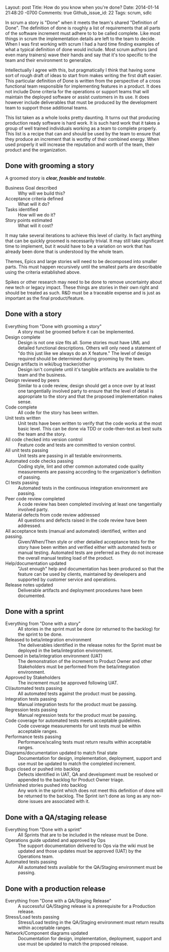 Layout: post
Title: How do you know when you're done?
Date: 2014-01-14 21:48:20 -0700
Comments: true
Github_issue_id: 22
Tags: scrum, sdlc

In scrum a story is "Done" when it meets the team's shared "Definition of
Done". The definition of done is roughly a list of requirements that all parts
of the software increment must adhere to to be called complete. Like most
things in scrum the implementation details are left to the team to decide.
When I was first working with scrum I had a hard time finding examples of what
a typical definition of done would include. Most scrum authors (and even many
trainers) wave their hands and say that it's too specific to the team and
their environment to generalize.

<!-- more -->

Intellectually I agree with this, but pragmatically I think that having some
sort of rough draft of ideas to start from makes writing the first draft
easier. This particular definition of Done is written from the perspective of
a cross functional team responsible for implementing features in a product. It
does not include Done criteria for the operations or support teams that will
maintain the deployed software or assist customers in its use. It does however
include deliverables that must be produced by the development team to support
those additional teams.

This list taken as a whole looks pretty daunting. It turns out that producing
production ready software is hard work. It is such hard work that it takes
a group of well trained individuals working as a team to complete properly.
This list is a recipe that can and should be used by the team to ensure that
they produce an increment that is worthy of their combined energy. When used
properly it will increase the reputation and worth of the team, their product
and the organization.

Done with grooming a story
--------------------------

A groomed story is ***clear, feasible and testable***.

<dl>
<dt>Business Goal described</dt>
<dd>Why will we build this?</dd>
<dt>Acceptance criteria defined</dt>
<dd>What will it do?</dd>
<dt>Tasks identified</dt>
<dd>How will we do it?</dd>
<dt>Story points estimated</dt>
<dd>What will it cost?</dd>
</dl>

It may take several iterations to achieve this level of clarity. In fact
anything that can be quickly groomed is necessarily trivial. It may still take
significant time to implement, but it would have to be a variation on work
that has already been done that is understood by the whole team.

Themes, Epics and large stories will need to be decomposed into smaller parts.
This must happen recursively until the smallest parts are describable using
the criteria established above.

Spikes or other research may need to be done to remove uncertainty about new
tech or legacy impact. These things are stories in their own right and should
be treated as such. R&D must be a traceable expense and is just as important as
the final product/feature.


Done with a story
-----------------

<dl>
<dt>Everything from "Done with grooming a story"</dt>
<dd>A story must be groomed before it can be implemented.</dd>
<dt>Design complete</dt>
<dd>Design is not one size fits all. Some stories must have UML and detailed
functional descriptions. Others will only need a statement of "do this just
like we always do an X feature." The level of design required should be
determined during grooming by the team.</dd>
<dt>Design artifacts in wiki/bug tracker/other</dt>
<dd>Design isn't complete until it's tangible artifacts are available to the
team and the business.</dd>
<dt>Design reviewed by peers</dt>
<dd>Similar to a code review, design should get a once over by at least one
tangentially involved party to ensure that the level of detail is appropriate
to the story and that the proposed implementation makes sense.</dd>
<dt>Code complete</dt>
<dd>All code for the story has been written.</dd>
<dt>Unit tests written</dt>
<dd>Unit tests have been written to verify that the code works at the most basic
level. This can be done via TDD or code-then-test as best suits the team and
the story.</dd>
<dt>All code checked into version control</dt>
<dd>Feature code and tests are committed to version control.</dd>
<dt>All unit tests passing</dt>
<dd>Unit tests are passing in all testable environments.</dd>
<dt>Automated code checks passing</dt>
<dd>Coding style, lint and other common automated code quality measurements are passing
according to the organization's definition of passing.</dd>
<dt>CI tests passing</dt>
<dd>Automated tests in the continuous integration environment are passing.</dd>
<dt>Peer code review completed</dt>
<dd>A code review has been completed involving at least one tangentially
involved party.</dd>
<dt>Material defects from code review addressed</dt>
<dd>All questions and defects raised in the code review have been addressed.</dd>
<dt>All acceptance tests (manual and automated) identified, written and passing.</dt>
<dd>Given/When/Then style or other detailed acceptance tests for the story have
been written and verified either with automated tests or manual testing.
Automated tests are preferred as they do not increase the overall manual
testing load of the product.</dd>
<dt>Help/documentation updated</dt>
<dd>"Just enough" help and documentation has been produced so that the feature
can be used by clients, maintained by developers and supported by customer
service and operations.</dd>
<dt>Release notes updated</dt>
<dd>Deliverable artifacts and deployment procedures have been documented.</dd>
</dl>

Done with a sprint
------------------
<dl>
<dt>Everything from "Done with a story"</dt>
<dd>All stories in the sprint must be done (or returned to the backlog) for the
sprint to be done.</dd>
<dt>Released to beta/integration environment</dt>
<dd>The deliverables identified in the release notes for the Sprint must be
deployed in the beta/integration environment. </dd>
<dt>Demoed in beta/integration environment (UAT)</dt>
<dd>The demonstration of the increment to Product Owner and other Stakeholders
must be performed from the beta/integration environment.</dd>
<dt>Approved by Stakeholders</dt>
<dd>The increment must be approved following UAT.</dd>
<dt>CI/automated tests passing</dt>
<dd>All automated tests against the product must be passing. </dd>
<dt>Integration tests passing</dt>
<dd>Manual integration tests for the product must be passing.</dd>
<dt>Regression tests passing</dt>
<dd>Manual regression tests for the product must be passing.</dd>
<dt>Code coverage for automated tests meets acceptable guidelines.</dt>
<dd>Code coverage measurements for unit tests must be within acceptable ranges.</dd>
<dt>Performance tests passing</dt>
<dd>Performance/scaling tests must return results within acceptable ranges.</dd>
<dt>Diagrams/documentation updated to match final state</dt>
<dd>Documentation for design, implementation, deployment, support and use must
be updated to match the completed increment.</dd>
<dt>Bugs closed or pushed into backlog</dt>
<dd>Defects identified in UAT, QA and development must be resolved or appended
to the backlog for Product Owner triage.</dd>
<dt>Unfinished stories pushed into backlog</dt>
<dd>Any work in the sprint which does not meet this definition of done will be
returned to the backlog. The Sprint isn't done as long as any non-done issues
are associated with it.</dd>
</dl>

Done with a QA/staging release
------------------------------
<dl>
<dt>Everything from "Done with a sprint"</dt>
<dd>All Sprints that are to be included in the release must be Done.</dd>
<dt>Operations guide updated and approved by Ops</dt>
<dd>The support documentation delivered to Ops via the wiki must be updated and
those updates must be approved (UAT) by the Operations team.</dd>
<dt>Automated tests passing</dt>
<dd>All automated tests available for the QA/Staging environment must be
passing.</dd>
</dl>

Done with a production release
------------------------------
<dl>
<dt>Everything from "Done with a QA/Staging Release"</dt>
<dd>A successful QA/Staging release is a prerequisite for a Production release.</dd>
<dt>Stress/Load tests passing</dt>
<dd>Stress/Load testing in the QA/Staging environment must return results within
acceptable ranges.</dd>
<dt>Network/Component diagrams updated</dt>
<dd>Documentation for design, implementation, deployment, support and use must
be updated to match the proposed release.</dd>
</dl>
